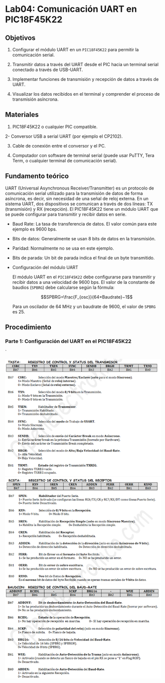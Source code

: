 # Lab04: Comunicación UART en PIC18F45K22

## Objetivos

1. Configurar el módulo UART en un ```PIC18F45K22``` para permitir la comunicación serial.

2. Transmitir datos a través del UART desde el PIC hacia un terminal serial conectado a través de USB-UART.

3. Implementar funciones de transmisión y recepción de datos a través de UART.

4. Visualizar los datos recibidos en el terminal y comprender el proceso de transmisión asíncrona.

## Materiales

1. PIC18F45K22 o cualquier PIC compatible.

2- Conversor USB a serial UART (por ejemplo el CP2102).

3. Cable de conexión entre el conversor y el PC.

4. Computador con software de terminal serial (puede usar PuTTY, Tera Term, o cualquier terminal de comunicación serial).


## Fundamento teórico

UART (Universal Asynchronous Receiver/Transmitter) es un protocolo de comunicación serial utilizado para la transmisión de datos de forma asíncrona, es decir, sin necesidad de una señal de reloj externa. En un sistema UART, dos dispositivos se comunican a través de dos líneas: TX (transmisión) y RX (recepción). El PIC18F45K22 tiene un módulo UART que se puede configurar para transmitir y recibir datos en serie.

* Baud Rate: La tasa de transferencia de datos. El valor común para este ejemplo es 9600 bps.

* Bits de datos: Generalmente se usan 8 bits de datos en la transmisión.
  
* Paridad: Normalmente no se usa en este ejemplo.

* Bits de parada: Un bit de parada indica el final de un byte transmitido.

* Configuración del módulo UART

    El módulo UART en el ```PIC18F45K22``` debe configurarse para transmitir y recibir datos a una velocidad de 9600 bps. El valor de la constante de baudios (```SPBRG```) debe calcularse según la fórmula:

    $$SPBRG=\frac{F_{osc}}{64×Baudrate}−1$$

    Para un oscilador de $64$ MHz y un baudrate de $9600$, el valor de ```SPBRG``` es $25$.

## Procedimiento

### Parte 1: Configuración del UART en el PIC18F45K22
`
<div align="center">
 <img src="/laboratorios/figs/lab04/uart1.png" alt="pwm" width="850" />
 </div>
 <div align="center">
 <img src="/laboratorios/figs/lab04/uart2.png" alt="pwm" width="850" />
 </div>

 <div align="center">
 <img src="/laboratorios/figs/lab04/uart3.png" alt="pwm" width="850" />
 </div>
